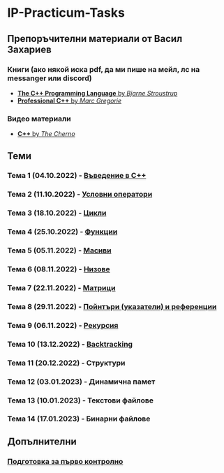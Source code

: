 # IP-Practicum-Tasks

## Препоръчителни материали от Васил Захариев
### Книги (ако някой иска pdf, да ми пише на мейл, лс на messanger или discord)
- [**The C++ Programming Language** by *Bjarne Stroustrup*](https://www.amazon.com/C-Programming-Language-4th/dp/0321563840)
- [**Professional C++** by *Marc Gregorie*](https://www.amazon.com/Professional-C-Marc-Gregoire/dp/1119421306/ref=sr_1_2?crid=6FVTC1IUX0U&keywords=professional+c%2B%2B&qid=1665310431&qu=eyJxc2MiOiIxLjI3IiwicXNhIjoiMC44NyIsInFzcCI6IjEuMDIifQ%3D%3D&s=books&sprefix=professional+c%2B%2B%2Cstripbooks-intl-ship%2C167&sr=1-2)

### Видео материали
- [**C++** by *The Cherno*](https://www.youtube.com/playlist?list=PLlrATfBNZ98dudnM48yfGUldqGD0S4FFb)

## Теми
### Тема 1 (04.10.2022) - [Въведение в C++](https://github.com/vasilzahariev/IP-Practicum-Tasks/tree/main/Week%2001%20-%20Intro%20to%20C%2B%2B)
### Тема 2 (11.10.2022) - [Условни оператори](https://github.com/vasilzahariev/IP-Practicum-Tasks/tree/main/Week%2002%20-%20Conditional%20Operators)
### Тема 3 (18.10.2022) - [Цикли](https://github.com/vasilzahariev/IP-Practicum-Tasks/tree/main/Week%2003%20-%20Loops)
### Тема 4 (25.10.2022) - [Функции](https://github.com/vasilzahariev/IP-Practicum-Tasks/tree/main/Week%2004%20-%20Functions)
### Тема 5 (05.11.2022) - [Масиви](https://github.com/vasilzahariev/IP-Practicum-Tasks/tree/main/Week%2005%20-%20Arrays)
### Тема 6 (08.11.2022) - [Низове](https://github.com/vasilzahariev/IP-Practicum-Tasks/tree/main/Week%2006%20-%20Strings)
### Тема 7 (22.11.2022) - [Матрици](https://github.com/vasilzahariev/IP-Practicum-Tasks/tree/main/Week%2008%20-%20Matrixes)
### Тема 8 (29.11.2022) - [Пойнтъри (указатели) и референции](https://github.com/vasilzahariev/IP-Practicum-Tasks/tree/main/Week%2009%20-%20Pointers%20and%20References)
### Тема 9 (06.11.2022) - [Рекурсия](https://github.com/vasilzahariev/IP-Practicum-Tasks/tree/main/Week%2010%20-%20Recursion)
### Тема 10 (13.12.2022) - [Backtracking](https://github.com/vasilzahariev/IP-Practicum-Tasks/tree/main/Week%2011%20-%20Backtracking/)
### Тема 11 (20.12.2022) - Структури
### Тема 12 (03.01.2023) - Динамична памет
### Тема 13 (10.01.2023) - Текстови файлове
### Тема 14 (17.01.2023) - Бинарни файлове

## Допълнителни
### [Подготовка за първо контролно](https://github.com/vasilzahariev/IP-Practicum-Tasks/tree/main/Control%20Exam%20Preparation%2001)
